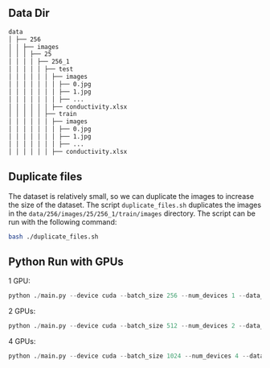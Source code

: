 ## Data Dir

```bash
data
│ ├── 256
│ │ ├── images
│ │ │ ├── 25
│ │ │ │ ├── 256_1
│ │ │ │ │ ├── test
│ │ │ │ │ │ ├── images
│ │ │ │ │ │ │ ├── 0.jpg
│ │ │ │ │ │ │ ├── 1.jpg
│ │ │ │ │ │ │ ├── ...
│ │ │ │ │ │ ├── conductivity.xlsx
│ │ │ │ │ ├── train
│ │ │ │ │ │ ├── images
│ │ │ │ │ │ │ ├── 0.jpg
│ │ │ │ │ │ │ ├── 1.jpg
│ │ │ │ │ │ │ ├── ...
│ │ │ │ │ │ ├── conductivity.xlsx
```

## Duplicate files

The dataset is relatively small, so we can duplicate the images to increase the size of the dataset. The script `duplicate_files.sh` duplicates the images in the `data/256/images/25/256_1/train/images` directory. The script can be run with the following command:

```bash
bash ./duplicate_files.sh
```

## Python Run with GPUs

1 GPU:

```python
python ./main.py --device cuda --batch_size 256 --num_devices 1 --data_dir ./data/256/images/25/256_1/train --test_dir ./data/256/images/25/256_1/test
```

2 GPUs:

```python
python ./main.py --device cuda --batch_size 512 --num_devices 2 --data_dir ./data/256/images/25/256_1/train --test_dir ./data/256/images/25/256_1/test
```

4 GPUs:

```python
python ./main.py --device cuda --batch_size 1024 --num_devices 4 --data_dir ./data/256/images/25/256_1/train --test_dir ./data/256/images/25/256_1/test
```
